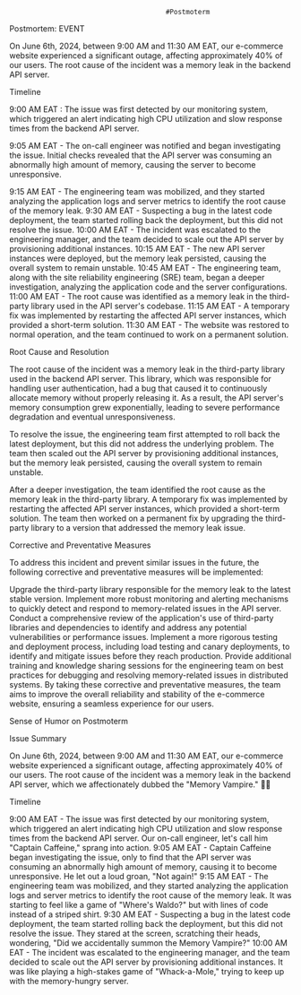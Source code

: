                                            #Postmoterm
Postmortem: EVENT

On June 6th, 2024, between 9:00 AM and 11:30 AM EAT, our e-commerce website experienced a significant outage, affecting approximately 40% of our users. The root cause of the incident was a memory leak in the backend API server.

Timeline

9:00 AM EAT : The issue was first detected by our monitoring system, which triggered an alert indicating high CPU utilization and slow response times from the backend API server.

9:05 AM EAT - The on-call engineer was notified and began investigating the issue. Initial checks revealed that the API server was consuming an abnormally high amount of memory, causing the server to become unresponsive.

9:15 AM EAT - The engineering team was mobilized, and they started analyzing the application logs and server metrics to identify the root cause of the memory leak.
9:30 AM EAT - Suspecting a bug in the latest code deployment, the team started rolling back the deployment, but this did not resolve the issue.
10:00 AM EAT - The incident was escalated to the engineering manager, and the team decided to scale out the API server by provisioning additional instances.
10:15 AM EAT - The new API server instances were deployed, but the memory leak persisted, causing the overall system to remain unstable.
10:45 AM EAT - The engineering team, along with the site reliability engineering (SRE) team, began a deeper investigation, analyzing the application code and the server configurations.
11:00 AM EAT - The root cause was identified as a memory leak in the third-party library used in the API server's codebase.
11:15 AM EAT - A temporary fix was implemented by restarting the affected API server instances, which provided a short-term solution.
11:30 AM EAT - The website was restored to normal operation, and the team continued to work on a permanent solution.

Root Cause and Resolution

The root cause of the incident was a memory leak in the third-party library used in the backend API server. This library, which was responsible for handling user authentication, had a bug that caused it to continuously allocate memory without properly releasing it. As a result, the API server's memory consumption grew exponentially, leading to severe performance degradation and eventual unresponsiveness.

To resolve the issue, the engineering team first attempted to roll back the latest deployment, but this did not address the underlying problem. The team then scaled out the API server by provisioning additional instances, but the memory leak persisted, causing the overall system to remain unstable.

After a deeper investigation, the team identified the root cause as the memory leak in the third-party library. A temporary fix was implemented by restarting the affected API server instances, which provided a short-term solution. The team then worked on a permanent fix by upgrading the third-party library to a version that addressed the memory leak issue.

Corrective and Preventative Measures

To address this incident and prevent similar issues in the future, the following corrective and preventative measures will be implemented:

Upgrade the third-party library responsible for the memory leak to the latest stable version.
Implement more robust monitoring and alerting mechanisms to quickly detect and respond to memory-related issues in the API server.
Conduct a comprehensive review of the application's use of third-party libraries and dependencies to identify and address any potential vulnerabilities or performance issues.
Implement a more rigorous testing and deployment process, including load testing and canary deployments, to identify and mitigate issues before they reach production.
Provide additional training and knowledge sharing sessions for the engineering team on best practices for debugging and resolving memory-related issues in distributed systems.
By taking these corrective and preventative measures, the team aims to improve the overall reliability and stability of the e-commerce website, ensuring a seamless experience for our users.



Sense of Humor on Postmoterm

Issue Summary

On June 6th, 2024, between 9:00 AM and 11:30 AM EAT, our e-commerce website experienced a significant outage, affecting approximately 40% of our users. The root cause of the incident was a memory leak in the backend API server, which we affectionately dubbed the "Memory Vampire." 🧛‍♂️

Timeline

9:00 AM EAT - The issue was first detected by our monitoring system, which triggered an alert indicating high CPU utilization and slow response times from the backend API server. Our on-call engineer, let's call him "Captain Caffeine," sprang into action.
9:05 AM EAT - Captain Caffeine began investigating the issue, only to find that the API server was consuming an abnormally high amount of memory, causing it to become unresponsive. He let out a loud groan, "Not again!"
9:15 AM EAT - The engineering team was mobilized, and they started analyzing the application logs and server metrics to identify the root cause of the memory leak. It was starting to feel like a game of "Where's Waldo?" but with lines of code instead of a striped shirt.
9:30 AM EAT - Suspecting a bug in the latest code deployment, the team started rolling back the deployment, but this did not resolve the issue. They stared at the screen, scratching their heads, wondering, "Did we accidentally summon the Memory Vampire?"
10:00 AM EAT - The incident was escalated to the engineering manager, and the team decided to scale out the API server by provisioning additional instances. It was like playing a high-stakes game of "Whack-a-Mole," trying to keep up with the memory-hungry server.

